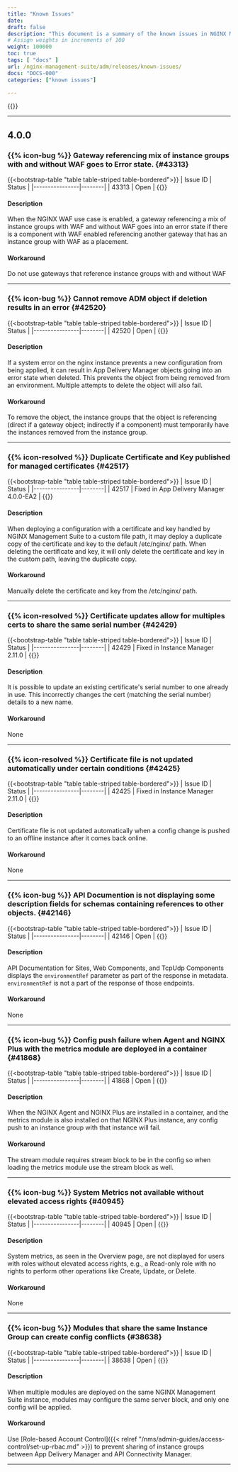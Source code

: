 ```yaml
---
title: "Known Issues"
date: 
draft: false
description: "This document is a summary of the known issues in NGINX Management Suite App Delivery Manager. Fixed issues are removed after **45 days**. <p>We recommend upgrading to the latest version of App Delivery Manager to take advantage of new features, improvements, and bug fixes.</p>"
# Assign weights in increments of 100
weight: 100000
toc: true
tags: [ "docs" ]
url: /nginx-management-suite/adm/releases/known-issues/
docs: "DOCS-000"
categories: ["known issues"]

---
```

{{<rn-styles>}}

---

## 4.0.0


### {{% icon-bug %}} Gateway referencing mix of instance groups with and without WAF goes to Error state. {#43313}

{{<bootstrap-table "table table-striped table-bordered">}}
| Issue ID       | Status |
|----------------|--------|
| 43313 | Open   |
{{</bootstrap-table>}}

#### Description
When the NGINX WAF use case is enabled, a gateway referencing a mix of instance groups with WAF and without WAF goes into an error state if there is a component with WAF enabled referencing another gateway that has an instance group with WAF as a placement.

#### Workaround

Do not use gateways that reference instance groups with and without WAF

---

### {{% icon-bug %}} Cannot remove ADM object if deletion results in an error {#42520}

{{<bootstrap-table "table table-striped table-bordered">}}
| Issue ID       | Status |
|----------------|--------|
| 42520 | Open   |
{{</bootstrap-table>}}

#### Description
If a system error on the nginx instance prevents a new configuration from being applied, it can result in App Delivery Manager objects going into an error state when deleted.  This prevents the object from being removed from an environment.  Multiple attempts to delete the object will also fail.

#### Workaround

To remove the object, the instance groups that the object is referencing (direct if a gateway object; indirectly if a component) must temporarily have the instances removed from the instance group.

---

### {{% icon-resolved %}} Duplicate Certificate and Key published for managed certificates {#42517}

{{<bootstrap-table "table table-striped table-bordered">}}
| Issue ID       | Status |
|----------------|--------|
| 42517 | Fixed in App Delivery Manager 4.0.0-EA2   |
{{</bootstrap-table>}}

#### Description
When deploying a configuration with a certificate and key handled by NGINX Management Suite to a custom file path, it may deploy a duplicate copy of the certificate and key to the default /etc/nginx/ path. When deleting the certificate and key, it will only delete the certificate and key in the custom path, leaving the duplicate copy.

#### Workaround

Manually delete the certificate and key from the /etc/nginx/ path.

---

### {{% icon-resolved %}} Certificate updates allow for multiples certs to share the same serial number {#42429}

{{<bootstrap-table "table table-striped table-bordered">}}
| Issue ID       | Status |
|----------------|--------|
| 42429 | Fixed in Instance Manager 2.11.0   |
{{</bootstrap-table>}}

#### Description
It is possible to update an existing certificate's serial number to one already in use. This incorrectly changes the cert (matching the serial number) details to a new name.

#### Workaround

None

---

### {{% icon-resolved %}} Certificate file is not updated automatically under certain conditions {#42425}

{{<bootstrap-table "table table-striped table-bordered">}}
| Issue ID       | Status |
|----------------|--------|
| 42425 | Fixed in Instance Manager 2.11.0   |
{{</bootstrap-table>}}

#### Description
Certificate file is not updated automatically when a config change is pushed to an offline instance after it comes back online.

#### Workaround

None

---

### {{% icon-bug %}} API Documention is not displaying some description fields for schemas containing references to other objects. {#42146}

{{<bootstrap-table "table table-striped table-bordered">}}
| Issue ID       | Status |
|----------------|--------|
| 42146 | Open   |
{{</bootstrap-table>}}

#### Description
API Documentation for Sites, Web Components, and TcpUdp Components displays the `environmentRef` parameter as part of the response in metadata. `environmentRef` is not a part of the response of those endpoints.

#### Workaround

None

---

### {{% icon-bug %}} Config push failure when Agent and NGINX Plus with the metrics module are deployed in a container  {#41868}

{{<bootstrap-table "table table-striped table-bordered">}}
| Issue ID       | Status |
|----------------|--------|
| 41868 | Open   |
{{</bootstrap-table>}}

#### Description
When the NGINX Agent and NGINX Plus are installed in a container, and the metrics module is also installed on that NGINX Plus instance, any config push to an instance group with that instance will fail. 

#### Workaround

The stream module requires stream block to be in the config so when loading the metrics module use the stream block as well. 

---

### {{% icon-bug %}} System Metrics not available without elevated access rights {#40945}

{{<bootstrap-table "table table-striped table-bordered">}}
| Issue ID       | Status |
|----------------|--------|
| 40945 | Open   |
{{</bootstrap-table>}}

#### Description
System metrics, as seen in the Overview page, are not displayed for users with roles without elevated access rights, e.g., a Read-only role with no rights to perform other operations like Create, Update, or Delete. 

#### Workaround

None

---

### {{% icon-bug %}} Modules that share the same Instance Group can create config conflicts {#38638}

{{<bootstrap-table "table table-striped table-bordered">}}
| Issue ID       | Status |
|----------------|--------|
| 38638 | Open   |
{{</bootstrap-table>}}

#### Description
When multiple modules are deployed on the same NGINX Management Suite instance, modules may configure the same server block, and only one config will be applied.

#### Workaround

Use [Role-based Account Control]({{< relref "/nms/admin-guides/access-control/set-up-rbac.md" >}}) to prevent sharing of instance groups between App Delivery Manager and API Connectivity Manager.

---

